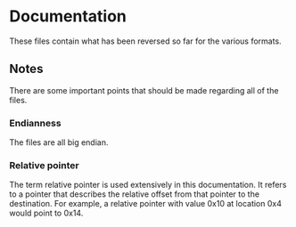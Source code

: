 # Documentation

These files contain what has been reversed so far for the various formats.

## Notes

There are some important points that should be made regarding all of the files.

### Endianness

The files are all big endian.

### Relative pointer

The term relative pointer is used extensively in this documentation. It refers
to a pointer that describes the relative offset from that pointer to the
destination. For example, a relative pointer with value 0x10 at location 0x4
would point to 0x14.
